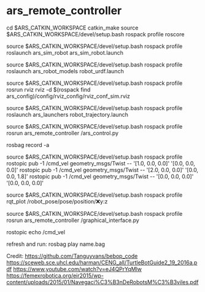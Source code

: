 # ars_remote_controller

cd $ARS_CATKIN_WORKSPACE
catkin_make
source $ARS_CATKIN_WORKSPACE/devel/setup.bash
rospack profile
roscore

source $ARS_CATKIN_WORKSPACE/devel/setup.bash
rospack profile
roslaunch ars_sim_robot ars_sim_robot.launch

source $ARS_CATKIN_WORKSPACE/devel/setup.bash
rospack profile
roslaunch ars_robot_models robot_urdf.launch               

source $ARS_CATKIN_WORKSPACE/devel/setup.bash
rospack profile
rosrun rviz rviz -d $(rospack find ars_config)/config/rviz_config/rviz_conf_sim.rviz

source $ARS_CATKIN_WORKSPACE/devel/setup.bash
rospack profile
roslaunch ars_launchers robot_trajectory.launch

source $ARS_CATKIN_WORKSPACE/devel/setup.bash
rospack profile
rosrun ars_remote_controller /ars_control.py

rosbag record -a

source $ARS_CATKIN_WORKSPACE/devel/setup.bash
rospack profile
rostopic pub -1 /cmd_vel geometry_msgs/Twist -- '[1.0, 0.0, 0.0]' '[0.0, 0.0, 0.0]'
rostopic pub -1 /cmd_vel geometry_msgs/Twist -- '[2.0, 0.0, 0.0]' '[0.0, 0.0, 1.8]'
rostopic pub -1 /cmd_vel geometry_msgs/Twist -- '[0.0, 0.0, 0.0]' '[0.0, 0.0, 0.0]'

source $ARS_CATKIN_WORKSPACE/devel/setup.bash
rospack profile
rqt_plot /robot_pose/pose/position/:x:y:z 

source $ARS_CATKIN_WORKSPACE/devel/setup.bash
rospack profile
rosrun ars_remote_controller /graphical_interface.py

rostopic echo /cmd_vel

refresh and run: rosbag play name.bag

Credit: 
https://github.com/Tanguyvans/bebop_code 
https://sceweb.sce.uhcl.edu/harman/CENG_all/TurtleBotGuide2_19_2016a.pdf
https://www.youtube.com/watch?v=eJ4QPrYqMlw
https://femexrobotica.org/eir2015/wp-content/uploads/2015/01/Navegaci%C3%B3nDeRobotsM%C3%B3viles.pdf 